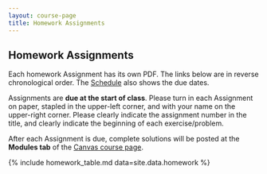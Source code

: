 ```yaml
---
layout: course-page
title: Homework Assignments
---
```


## Homework Assignments

Each homework Assignment has its own PDF.  The links below are in reverse chronological order.  The [Schedule](assets/general/F23/schedule.pdf) also shows the due dates.

Assignments are **due at the start of class**.  Please turn in each Assignment on paper, stapled in the upper-left corner, and with your name on the upper-right corner.  Please clearly indicate the assignment number in the title, and clearly indicate the beginning of each exercise/problem.

After each Assignment is due, complete solutions will be posted at the **Modules tab** of the [Canvas course page](https://canvas.alaska.edu/courses/15800).

{% include homework_table.md  data=site.data.homework %}
